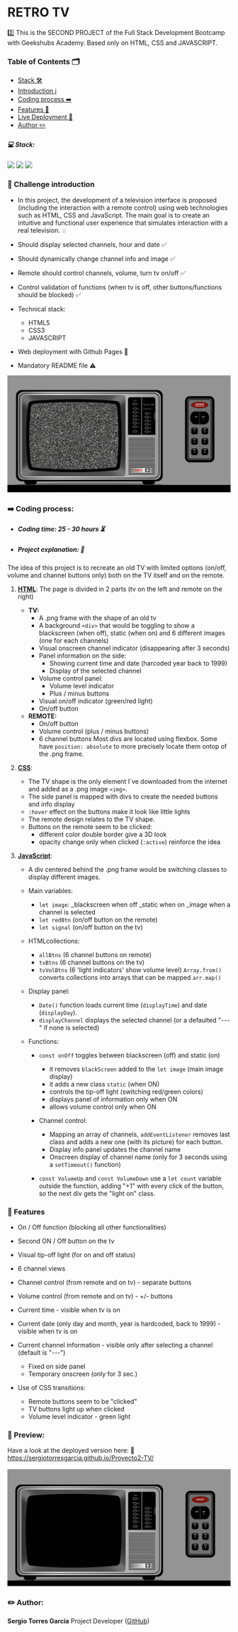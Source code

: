 
# RETRO TV

2️⃣ This is the SECOND PROJECT of the Full Stack Development Bootcamp with Geekshubs Academy. Based only on HTML, CSS and JAVASCRIPT.

### Table of Contents 🗂️

- [Stack 🛠️](#-stack)
- [Introduction ℹ️](#-challenge-introduction) 
- [Coding process ➡️](#-project-explanation)
- [Features 🌟](#-features)
- [Live Deployment 📡](#-preview)
- [Author ✏️](#-author)

##### 💻 Stack:
    
<img src="https://img.shields.io/badge/HTML5-E34F26"> <img src="https://img.shields.io/badge/CSS3-1572B6"> <img src="https://img.shields.io/badge/JavaScript-F7DF1E">

### 🫵 Challenge introduction

- In this project, the development of a television interface is proposed
(including the interaction with a remote control) using web technologies such as HTML, CSS and JavaScript. The main goal is to create an intuitive and
functional user experience that simulates interaction with a real television. 💡 

- Should display selected channels, hour and date ✅

- Should dynamically change channel info and image ✅

- Remote should control channels, volume, turn tv on/off ✅

- Control validation of functions (when tv is off, other buttons/functions should be blocked) ✅

- Technical stack: 
    - HTML5 
    - CSS3
    - JAVASCRIPT

- Web deployment with Github Pages 🛜
  
- Mandatory README file ⚠️

<img src="./img/staticPreview.png" alt="preview old school TV ON">

###  ➡️  Coding process:
- ##### Coding time: 25 - 30 hours ⏳
  
- ##### Project explanation: 💬

The idea of this project is to recreate an old TV with limited options (on/off, volume and channel buttons only) both on the TV itself and on the remote.

1.  <u>**HTML**</u>:
    The page is divided in 2 parts (tv on the left and remote on the right)
    -   **TV:**
        - A .png frame with the shape of an old tv
        - A background `<div>` that would be toggling to show a blackscreen (when off), static (when on) and 6 different images (one for each channels)
        - Visual onscreen channel indicator (disappearing after 3 seconds)
        - Panel information on the side:
            - Showing current time and date (harcoded year back to 1999)
            - Display of the selected channel
        - Volume control panel:
            - Volume level indicator
            - Plus / minus buttons
        - Visual on/off indicator (green/red light)
        - On/off button
    - **REMOTE:**
        - On/off button
        - Volume control (plus / minus buttons)
        - 6 channel buttons
    Most divs are located using flexbox.
    Some have `position: absolute` to more precisely locate them ontop of the .png frame.
    
2.  <u>**CSS**</u>:
    - The TV shape is the only element I´ve downloaded from the internet and added as a .png image `<img>`.
    - The side panel is mapped with divs to create the needed buttons and info display
    - `:hover` effect on the buttons make it look like little lights
    - The remote design relates to the TV shape.
    - Buttons on the remote seem to be clicked:
        - different color double border give a 3D look
        - opacity change only when clicked (`:active`) reinforce the idea

3.  <u>**JavaScript**</u>:
    - A div centered behind the .png frame would be switching classes to display different images.
    - Main variables:

        - `let image`:
        _blackscreen when off
        _static when on
        _image when a channel is selected
        - `let redBtn` (on/off button on the remote)
        - `let signal` (on/off button on the tv)
        
    - HTMLcollections:
        - `allBtns` (6 channel buttons on remote)
        - `tvBtns` (6 channel buttons on the tv)
        - `tvVolBtns` (6 'light indicators' show volume level)
        `Array.from()` converts collections into arrays that can be mapped `arr.map()`

    - Display panel:
        - `Date()` function loads current time (`displayTime`) and date (`displayDay`).
        - `displayChannel` displays the selected channel (or a defaulted "---" if none is selected)

    - Functions:
        - `const onOff` toggles between blackscreen (off) and static (on)
            - it removes `blackScreen` added to the `let image` (main image display)
            - it adds a new class `static` (when ON)
            - controls the tip-off light (switching red/green colors)
            - displays panel of information only when ON
            - allows volume control only when ON

        
        - Channel control:
            - Mapping an array of channels, `addEventListener` removes last class and adds a new one (with its picture) for each button.
            - Display info panel updates the channel name
            - Onscreen display of channel name (only for 3 seconds using a `setTimeout()` function)

        - `const VolumeUp` and `const VolumeDown` use a `let count` variable outside the function, adding "+1" with every click of the button, so the next div gets the "light on" class.


### 🌟 Features 

- On / Off function (blocking all other functionalities)
- Second ON / Off button on the tv
- Visual tip-off light (for on and off status)
- 6 channel views
- Channel control (from remote and on tv) - separate buttons
- Volume control (from remote and on tv) - +/- buttons

- Current time - visible when tv is on
- Current date (only day and month, year is hardcoded, back to 1999) - visible when tv is on
- Current channel information - visible only after selecting a channel (default is "---")
    - Fixed on side panel
    - Temporary onscreen (only for 3 sec.)
- Use of CSS transitions:
    - Remote buttons seem to be "clicked"
    - TV buttons light up when clicked
    - Volume level indicator - green light

### 👀 Preview:
Have a look at the deployed version here:  🚀 
https://sergiotorresgarcia.github.io/Proyecto2-TV/
<br><br>
<img src="./img/preview.png" alt="preview old school TV">

### ✏️ Author:
**Sergio Torres García**
Project Developer ([GitHub](https://github.com/SergioTorresGarcia))
